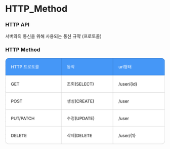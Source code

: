 # HTTP_Method

### HTTP API
서버와의 통신을 위해 사용되는 통신 규약 (프로토콜)

### HTTP Method

<img src = "/img/SpringBoot/HTTP_Method.png" width=800px alt="HTTP API Method"></img>
